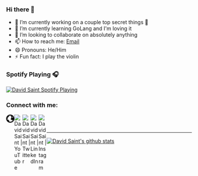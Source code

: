 ### Hi there 👋

- 🔭 I’m currently working on a couple top secret things 🤫
- 🌱 I’m currently learning GoLang and I'm loving it
- 👯 I’m looking to collaborate on absolutely anything
- 📫 How to reach me: <a href="mailto:david@davidsaint.dev">Email</a>
- 😄 Pronouns: He/Him
- ⚡ Fun fact: I play the violin


### Spotify Playing 🎧
[<img src="https://now-playing-codestackr.vercel.app/api/spotify-playing" alt="David Saint Spotify Playing" width="350" />](https://open.spotify.com/user/ztubwqe0b1e3upwsvamo3y1nf)

### Connect with me:

[<img align="left" alt="David Saint" width="22px" src="https://raw.githubusercontent.com/iconic/open-iconic/master/svg/globe.svg" />][website]
[<img align="left" alt="David Saint | YouTube" width="22px" src="https://cdn.jsdelivr.net/npm/simple-icons@v3/icons/youtube.svg" />][youtube]
[<img align="left" alt="David Saint | Twitter" width="22px" src="https://cdn.jsdelivr.net/npm/simple-icons@v3/icons/twitter.svg" />][twitter]
[<img align="left" alt="David Saint | LinkedIn" width="22px" src="https://cdn.jsdelivr.net/npm/simple-icons@v3/icons/linkedin.svg" />][linkedin]
[<img align="left" alt="David Saint | Instagram" width="22px" src="https://cdn.jsdelivr.net/npm/simple-icons@v3/icons/instagram.svg" />][instagram]

<br />
<br />

---

[![David Saint's github stats](https://github-readme-stats.vercel.app/api?username=david-saint)](https://github.com/anuraghazra/github-readme-stats)


[website]: https://davidsaint.dev
[twitter]: https://twitter.com/david_saint_
[youtube]: https://youtube.com/channel/UCN1SjCZ0jJ0a_u6sz_xyujQ
[instagram]: https://instagram.com/ot_dave
[linkedin]: https://linkedin.com/in/david-olowokere
